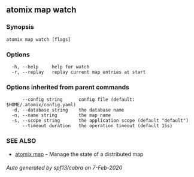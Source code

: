## atomix map watch



### Synopsis



```
atomix map watch [flags]
```

### Options

```
  -h, --help     help for watch
  -r, --replay   replay current map entries at start
```

### Options inherited from parent commands

```
      --config string      config file (default: $HOME/.atomix/config.yaml)
  -d, --database string    the database name
  -n, --name string        the map name
  -s, --scope string       the application scope (default "default")
      --timeout duration   the operation timeout (default 15s)
```

### SEE ALSO

* [atomix map](atomix_map.md)	 - Manage the state of a distributed map

###### Auto generated by spf13/cobra on 7-Feb-2020
